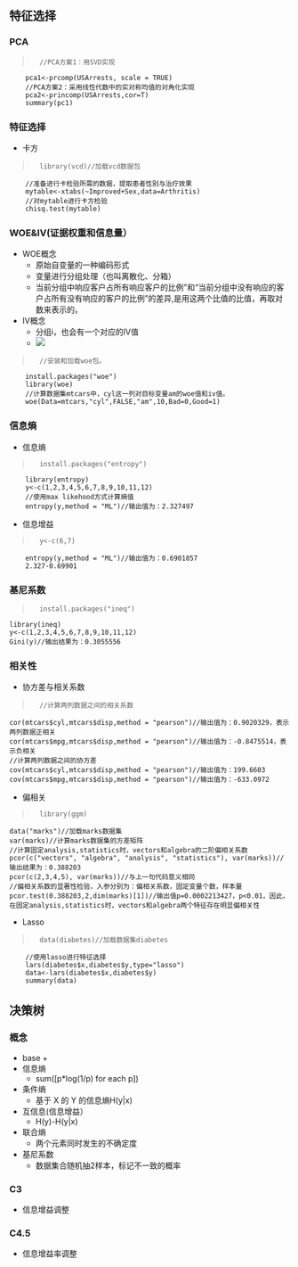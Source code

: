 ##	特征选择
### PCA
>		//PCA方案1：用SVD实现
		pca1<-prcomp(USArrests, scale = TRUE)
		//PCA方案2：采用线性代数中的实对称均值的对角化实现
		pca2<-princomp(USArrests,cor=T)
		summary(pc1)
### 特征选择
+	卡方
>		library(vcd)//加载vcd数据包
		//准备进行卡检验所需的数据，提取患者性别与治疗效果
		mytable<-xtabs(~Improved+Sex,data=Arthritis)
		//对mytable进行卡方检验
		chisq.test(mytable)
### WOE&IV(证据权重和信息量）
+	WOE概念
	+	原始自变量的一种编码形式
	+	变量进行分组处理（也叫离散化、分箱）
	+	当前分组中响应客户占所有响应客户的比例”和“当前分组中没有响应的客户占所有没有响应的客户的比例”的差异,是用这两个比值的比值，再取对数来表示的。
+ 	IV概念
	+	分组i，也会有一个对应的IV值
	+ ![](https://i.imgur.com/BX5SIox.jpg)
>		//安装和加载woe包。
		install.packages("woe")
		library(woe)
		//计算数据集mtcars中，cyl这一列对目标变量am的woe值和iv值。
		woe(Data=mtcars,"cyl",FALSE,"am",10,Bad=0,Good=1)
###	信息熵
+	信息熵
>		install.packages("entropy")
		library(entropy)
		y<-c(1,2,3,4,5,6,7,8,9,10,11,12)
		//使用max likehood方式计算熵值
		entropy(y,method = "ML")//输出值为：2.327497

+	信息增益
>		y<-c(6,7)
		entropy(y,method = "ML")//输出值为：0.6901857
		2.327-0.69901
### 基尼系数
>		install.packages("ineq")
	library(ineq)
	y<-c(1,2,3,4,5,6,7,8,9,10,11,12)
	Gini(y)//输出结果为：0.3055556
### 相关性
+	协方差与相关系数
>		//计算两列数据之间的相关系数
	cor(mtcars$cyl,mtcars$disp,method = "pearson")//输出值为：0.9020329，表示两列数据正相关
	cor(mtcars$mpg,mtcars$disp,method = "pearson")//输出值为：-0.8475514，表示负相关
	//计算两列数据之间的协方差
	cov(mtcars$cyl,mtcars$disp,method = "pearson")//输出值为：199.6603
	cov(mtcars$mpg,mtcars$disp,method = "pearson")//输出值为：-633.0972

+	偏相关
>		library(ggm)
	data("marks")//加载marks数据集
	var(marks)//计算marks数据集的方差矩阵
	//计算固定analysis,statistics时，vectors和algebra的二阶偏相关系数
	pcor(c("vectors", "algebra", "analysis", "statistics"), var(marks))//输出结果为：0.388203
	pcor(c(2,3,4,5), var(marks))//与上一句代码意义相同
	//偏相关系数的显著性检验，入参分别为：偏相关系数，固定变量个数，样本量
	pcor.test(0.388203,2,dim(marks)[1])//输出值p=0.0002213427，p<0.01，因此，在固定analysis,statistics时，vectors和algebra两个特征存在明显偏相关性

+	Lasso
>		data(diabetes)//加载数据集diabetes
		//使用lasso进行特征选择
		lars(diabetes$x,diabetes$y,type="lasso")
		data<-lars(diabetes$x,diabetes$y)
		summary(data)
## 决策树
>	
### 概念
+ base
	+	
+	信息熵
	+	sum([p*log(1/p) for each p])
+	条件熵
	+	基于 X 的 Y 的信息熵H(y|x)
+	互信息(信息增益）
	+	H(y)-H(y|x)
+	联合熵
	+	两个元素同时发生的不确定度
+	基尼系数
	+	数据集合随机抽2样本，标记不一致的概率
### C3
+	信息增益调整
### C4.5
+	信息增益率调整